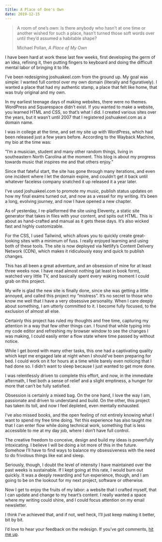 ```yaml
---
title: A Place of One's Own
date: 2019-12-15
---
```

> A room of one’s own: Is there anybody who hasn’t at one time or another wished for such a place, hasn’t turned those soft words over until they’d assumed a habitable shape?  
>   
> Michael Pollan, _A Place of My Own_

I have been hard at work these last few weeks, first developing the germ of an idea, refining it, then putting fingers to keyboard and doing the difficult mental labor of bringing it to life.

I’ve been redesigning joshuakeel.com from the ground up. My goal was simple: I wanted full control over my own domain (literally and figuratively). I wanted a place that had my authentic stamp, a place that felt like home, that was truly original and my own.

In my earliest teenage days of making websites, there were no themes. WordPress and Squarespace didn’t exist. If you wanted to make a website, you learned HTML and CSS, so that’s what I did. I created various sites over the years, but it wasn’t until 2007 that I registered joshuakeel.com as a domain name.

I was in college at the time, and set my site up with WordPress, which had been released just a few years before. According to the Wayback Machine, my bio at the time was:

“I’m a musician, student and many other random things, living in southeastern North Carolina at the moment. This blog is about my progress towards music that inspires me and that others enjoy.”

Since that fateful start, the site has gone through many iterations, and even one incident where I let the domain expire, and couldn’t get it back until whatever faceless company snatched it up released it a year later.

I’ve used joshuakeel.com to promote my music, publish status updates on how my final exams turned out, and now as a vessel for my writing. It’s been a long, evolving journey, and now I have opened a new chapter.

As of yesterday, I re-platformed the site using Eleventy, a static site generator that takes in files with your content, and spits out HTML. This is about as hand-crafted and manual as it gets these days. It’s also wicked fast and highly customizable.

For the CSS, I used Tailwind, which allows you to quickly create great-looking sites with a minimum of fuss. I really enjoyed learning and using both of these tools. The site is now deployed via Netlify’s Content Delivery Network (CDN), which makes it ridiculously easy and quick to publish changes.

This has all been a great adventure, and an obsession of mine for at least three weeks now. I have read almost nothing (at least in book form), watched very little TV, and basically spent every waking moment I could grab on this project.

My wife is glad the new site is finally done, since she was getting a little annoyed, and called this project my “mistress”. It’s no secret to those who know me well that I have a very obsessive personality. When I care deeply about something, I am utterly committed to it. I become fully focused, to the exclusion of almost all else.

Certainly this project has ruled my thoughts and free time, capturing my attention in a way that few other things can. I found that while typing into my code editor and refreshing my browser window to see the changes I was making, I could easily enter a flow state where time passed by without notice.

While I get bored with many other tasks, this one had a captivating quality which kept me engaged late at night when I should’ve been preparing for bed. I could work on it for hours at a time while barely even noticing that I had done so. I didn’t want to sleep because I just wanted to get more done.

I was relentlessly driven to complete this effort, and now, in the immediate aftermath, I feel both a sense of relief and a slight emptiness, a hunger for more that can’t be fully satisfied.

Obsession is certainly a mixed bag. On the one hand, I love the way I am, passionate and driven to understand and build. On the other, this project has taken its toll, and now I feel depleted, even mentally exhausted.

I’ve also missed books, and the open feeling of not entirely knowing what I want to spend my free time doing. Yet this experience has also taught me that I can enter flow while doing technical work, something that is less accessible to me at my day job, where I don’t have full control.

The creative freedom to conceive, design and build my ideas is powerfully intoxicating. I believe I will be doing a lot more of this in the future. Somehow I’ll have to find ways to balance my obsessiveness with the need to do frivolous things like eat and sleep.

Seriously, though, I doubt the level of intensity I have maintained over the past weeks is sustainable. If I kept going at this rate, I would burn out quickly. It was a deeply rewarding and fun experience, though, and I am going to be on the lookout for my next project, software or otherwise.

Now I get to enjoy the fruits of my labor: a website that I crafted myself, that I can update and change to my heart’s content. I really wanted a space where my writing could shine, and I could focus attention on my email newsletter.

I think I’ve achieved that, and if not, well heck, I’ll just keep making it better, bit by bit.

I’d love to hear your feedback on the redesign. If you’ve got comments, [hit me up](/contact).